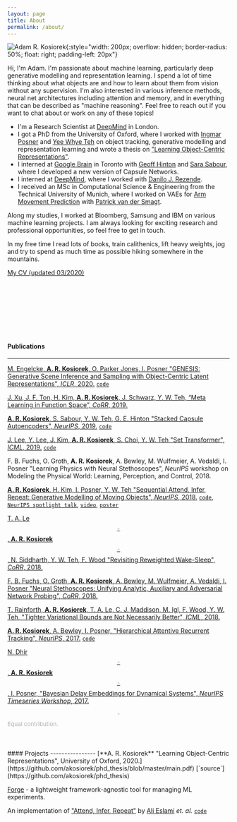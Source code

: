 ```yaml
---
layout: page
title: About
permalink: /about/
---
```


![Adam R. Kosiorek](../resources/me.jpg){:style="width: 200px; overflow: hidden; border-radius: 50%; float: right; padding-left: 20px"}

Hi, I'm Adam.
I'm passionate about machine learning, particularly deep generative modelling and representation learning.
I spend a lot of time thinking about what objects are and how to learn about them from vision without any supervision.
I'm also interested in various inference methods, neural net architectures including attention and memory, and in everything that can be described as "machine reasoning".
Feel free to reach out if you want to chat about or work on any of these topics!

* I'm a Research Scientist at [DeepMind](https://deepmind.com/) in London.
* I got a PhD from the University of Oxford, where I worked with [Ingmar Posner](http://ori.ox.ac.uk/mrg_people/ingmar-posner/) and [Yee Whye Teh](https://www.stats.ox.ac.uk/~teh/) on object tracking, generative modelling and representation learning and wrote a thesis on ["Learning Object-Centric Representations"](https://github.com/akosiorek/phd_thesis/blob/master/main.pdf).
* I interned at [Google Brain]() in Toronto with [Geoff Hinton](http://www.cs.toronto.edu/~hinton/) and [Sara Sabour](https://scholar.google.ca/citations?user=l8wQ39EAAAAJ&hl=en), where I developed a new version of Capsule Networks.
* I interned at [DeepMind](https://deepmind.com/), where I worked with [Danilo J. Rezende](https://scholar.google.co.uk/citations?user=UGlyhFMAAAAJ&hl=en).
* I received an MSc in Computational Science & Engineering from the Technical University of Munich, where I worked on VAEs for [Arm Movement Prediction](http://brml.org/positions/master-thesis-arm-movement-prediction/) with [Patrick van der Smagt](http://brml.org/people/smagt/).

Along my studies, I worked at Bloomberg, Samsung and IBM on various machine learning projects.
I am always looking for exciting research and professional opportunities, so feel free to get in touch.

In my free time I read lots of books, train calithenics, lift heavy weights, jog and try to spend as much time as possible hiking somewhere in the mountains.

[My CV (updated 03/2020)](../resources/cv_adam_kosiorek.pdf)

<div style="margin: 150px;"></div>

#### Publications
----------------
[M. Engelcke, **A. R. Kosiorek**, O. Parker Jones, I. Posner "GENESIS: Generative Scene Inference and Sampling with Object-Centric Latent Representations", _ICLR_, 2020.](https://arxiv.org/abs/1907.13052) [`code`](https://github.com/applied-ai-lab/genesis)

[J. Xu, J. F. Ton, H. Kim, **A. R. Kosiorek**, J. Schwarz, Y. W. Teh, “Meta Learning in Function Space”, _CoRR_, 2019.](https://arxiv.org/abs/1912.02738)

[**A. R. Kosiorek**, S. Sabour, Y. W. Teh, G. E. Hinton "Stacked Capsule Autoencoders", _NeurIPS_, 2019.](https://arxiv.org/abs/1906.06818) [`code`](https://github.com/google-research/google-research/tree/master/stacked_capsule_autoencoders)

[J. Lee, Y. Lee, J. Kim, **A. R. Kosiorek**, S. Choi, Y. W. Teh "Set Transformer", _ICML_, 2019.](https://arxiv.org/abs/1810.00825) [`code`](https://github.com/juho-lee/set_transformer)

F. B. Fuchs, O. Groth, **A. R. Kosiorek**, A. Bewley, M. Wulfmeier, A. Vedaldi, I. Posner "Learning Physics with Neural Stethoscopes", _NeurIPS_ workshop on Modeling the Physical World: Learning, Perception, and Control, 2018.


[**A. R. Kosiorek**, H. Kim, I. Posner, Y. W. Teh "Sequential Attend, Infer, Repeat: Generative Modelling of Moving Objects", _NeurIPS_, 2018.](https://arxiv.org/abs/1806.01794) [`code`](https://github.com/akosiorek/sqair), [`NeurIPS spotlight talk`](https://www.facebook.com/nipsfoundation/videos/515859272265612/?t=2897), [`video`](https://youtu.be/-IUNQgSLE0c), [`poster`](https://drive.google.com/open?id=1HC0FflbWhYd2XtuJMD7qW3jbuOuNEy7T)

[T. A. Le<sup style="color: #B0B0B0;">$$\circ$$</sup>, **A. R. Kosiorek**<sup style="color: #B0B0B0;">$$\circ$$</sup>, N. Siddharth, Y. W. Teh, F. Wood "Revisiting Reweighted Wake-Sleep", _CoRR_, 2018.](https://arxiv.org/abs/1805.10469)

[F. B. Fuchs, O. Groth, **A. R. Kosiorek**, A. Bewley, M. Wulfmeier, A. Vedaldi, I. Posner "Neural Stethoscopes: Unifying Analytic, Auxiliary and Adversarial Network Probing", _CoRR_, 2018.](https://arxiv.org/abs/1806.05502)

[T. Rainforth, **A. R. Kosiorek**, T. A. Le, C. J. Maddison, M. Igl, F. Wood, Y. W. Teh, "Tighter Variational Bounds are Not Necessarily Better", _ICML_, 2018.](https://arxiv.org/abs/1802.04537)

[**A. R. Kosiorek**, A. Bewley, I. Posner, "Hierarchical Attentive Recurrent Tracking", _NeurIPS_, 2017.](https://arxiv.org/abs/1706.09262) [`code`](https://github.com/akosiorek/hart)

[N. Dhir<sup style="color: #B0B0B0;">$$\circ$$</sup>, **A. R. Kosiorek**<sup style="color: #B0B0B0;">$$\circ$$</sup>, I. Posner, "Bayesian Delay Embeddings for Dynamical Systems", _NeurIPS Timeseries Workshop_, 2017.](http://www.robots.ox.ac.uk/~mobile/Papers/2017NeurIPS_dhir.pdf)

<sup style="color: #B0B0B0;">$$\circ$$</sup> <span style="color: #B0B0B0; font-size: small;">Equal contribution.</span>

<div style="margin: 50px;"></div>
#### Projects
----------------
[**A. R. Kosiorek** "Learning Object-Centric Representations", University of Oxford, 2020.](https://github.com/akosiorek/phd_thesis/blob/master/main.pdf) [`source`](https://github.com/akosiorek/phd_thesis)


[Forge](https://github.com/akosiorek/forge) - a lightweight framework-agnostic tool for managing ML experiments.

An implementation of ["Attend, Infer, Repeat"](https://papers.nips.cc/paper/6230-attend-infer-repeat-fast-scene-understanding-with-generative-models) by [Ali Eslami](http://arkitus.com/research/) *et. al.*  [`code`](https://github.com/akosiorek/attend_infer_repeat)
